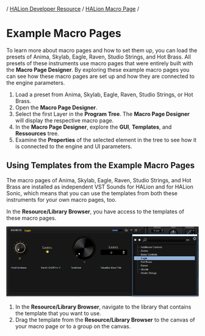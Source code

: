 / [HALion Developer Resource](../../HALion-Developer-Resource.md) / [HALion Macro Page](./HALion-Macro-Page.md) /

# Example Macro Pages

To learn more about macro pages and how to set them up, you can load the presets of Anima, Skylab, Eagle, Raven, Studio Strings, and Hot Brass. All presets of these instruments use macro pages that were entirely built with the **Macro Page Designer**. By exploring these example macro pages you can see how these macro pages are set up and how they are connected to the engine parameters.

1. Load a preset from Anima, Skylab, Eagle, Raven, Studio Strings, or Hot Brass.
1. Open the **Macro Page Designer**.
1. Select the first Layer in the **Program Tree**. The **Macro Page Designer** will display the respective macro page.
1. In the **Macro Page Designer**, explore the **GUI**, **Templates**, and **Ressources** tree.
1. Examine the **Properties** of the selected element in the tree to see how it is connected to the engine and UI parameters.

## Using Templates from the Example Macro Pages

The macro pages of Anima, Skylab, Eagle, Raven, Studio Strings, and Hot Brass are installed as independent VST Sounds for HALion and for HALion Sonic, which means that you can use the templates from both these instruments for your own macro pages, too.

In the **Resource/Library Browser**, you have access to the templates of these macro pages.

![Library Location Eagle Controls](../images/LibraryLocationsEagle.PNG)

1. In the **Resource/Library Browser**, navigate to the library that contains the template that you want to use.
1. Drag the template from the **Resource/Library Browser** to the canvas of your macro page or to a group on the canvas.
